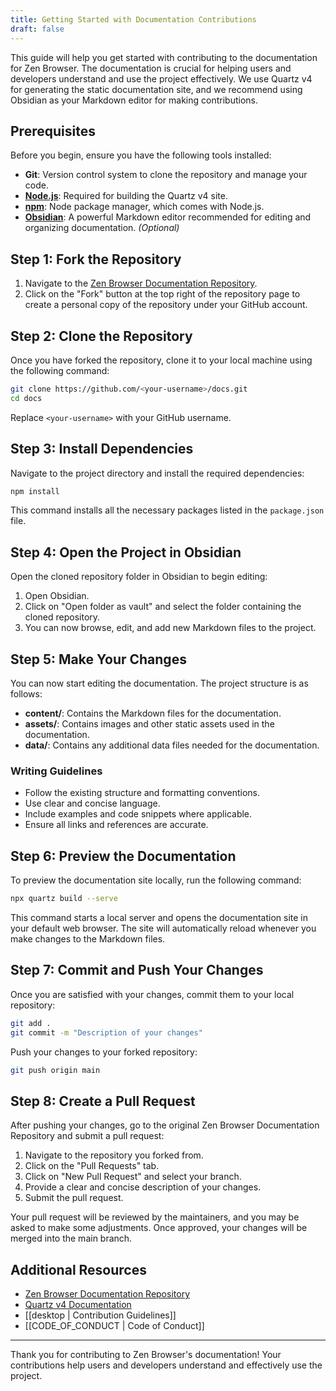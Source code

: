 ```yaml
---
title: Getting Started with Documentation Contributions
draft: false
---
```



This guide will help you get started with contributing to the documentation for Zen Browser. The documentation is crucial for helping users and developers understand and use the project effectively. We use Quartz v4 for generating the static documentation site, and we recommend using Obsidian as your Markdown editor for making contributions.

## Prerequisites

Before you begin, ensure you have the following tools installed:

- **Git**: Version control system to clone the repository and manage your code.
- [**Node.js**](https://nodejs.org/): Required for building the Quartz v4 site.
- [**npm**](https://www.npmjs.com/): Node package manager, which comes with Node.js.
- [**Obsidian**](https://obsidian.md/): A powerful Markdown editor recommended for editing and organizing documentation. *(Optional)*

## Step 1: Fork the Repository

1. Navigate to the [Zen Browser Documentation Repository](https://github.com/zen-browser/docs).
2. Click on the "Fork" button at the top right of the repository page to create a personal copy of the repository under your GitHub account.

## Step 2: Clone the Repository

Once you have forked the repository, clone it to your local machine using the following command:

```bash
git clone https://github.com/<your-username>/docs.git
cd docs
```

Replace `<your-username>` with your GitHub username.

## Step 3: Install Dependencies

Navigate to the project directory and install the required dependencies:

```bash
npm install
```

This command installs all the necessary packages listed in the `package.json` file.

## Step 4: Open the Project in Obsidian

Open the cloned repository folder in Obsidian to begin editing:

1. Open Obsidian.
2. Click on "Open folder as vault" and select the folder containing the cloned repository.
3. You can now browse, edit, and add new Markdown files to the project.

## Step 5: Make Your Changes

You can now start editing the documentation. The project structure is as follows:

- **content/**: Contains the Markdown files for the documentation.
- **assets/**: Contains images and other static assets used in the documentation.
- **data/**: Contains any additional data files needed for the documentation.

### Writing Guidelines

- Follow the existing structure and formatting conventions.
- Use clear and concise language.
- Include examples and code snippets where applicable.
- Ensure all links and references are accurate.

## Step 6: Preview the Documentation

To preview the documentation site locally, run the following command:

```bash
npx quartz build --serve
```

This command starts a local server and opens the documentation site in your default web browser. The site will automatically reload whenever you make changes to the Markdown files.

## Step 7: Commit and Push Your Changes

Once you are satisfied with your changes, commit them to your local repository:

```bash
git add .
git commit -m "Description of your changes"
```

Push your changes to your forked repository:

```bash
git push origin main
```

## Step 8: Create a Pull Request

After pushing your changes, go to the original Zen Browser Documentation Repository and submit a pull request:

1. Navigate to the repository you forked from.
2. Click on the "Pull Requests" tab.
3. Click on "New Pull Request" and select your branch.
4. Provide a clear and concise description of your changes.
5. Submit the pull request.

Your pull request will be reviewed by the maintainers, and you may be asked to make some adjustments. Once approved, your changes will be merged into the main branch.

## Additional Resources

- [Zen Browser Documentation Repository](https://github.com/zen-browser/docs)
- [Quartz v4 Documentation](https://quartz.jzhao.xyz/)
- [[desktop |  Contribution Guidelines]]
- [[CODE_OF_CONDUCT | Code of Conduct]]

---

Thank you for contributing to Zen Browser's documentation! Your contributions help users and developers understand and effectively use the project.